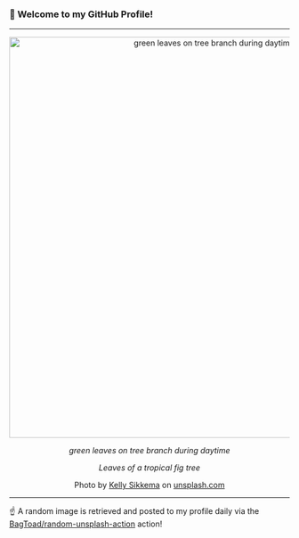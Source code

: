 ### 👋 Welcome to my GitHub Profile!

----

<div align="center">
  <img width="720" src="https://images.unsplash.com/photo-1622136061727-9f32f34b77cf?crop=entropy&cs=tinysrgb&fit=max&fm=jpg&ixid=M3w1NTI0OTR8MHwxfHJhbmRvbXx8fHx8fHx8fDE3MTQzNzA5Nzl8&ixlib=rb-4.0.3&q=80&w=1080" alt="green leaves on tree branch during daytime">
  
  <em>green leaves on tree branch during daytime</em>
  
  <em>Leaves of a tropical fig tree</em>
  
  Photo by [Kelly Sikkema](http://inkypixelsdesign.com) on [unsplash.com](https://unsplash.com/)
</div>

----

☝️ A random image is retrieved and posted to my profile daily via the [BagToad/random-unsplash-action](https://github.com/BagToad/random-unsplash-action) action!
